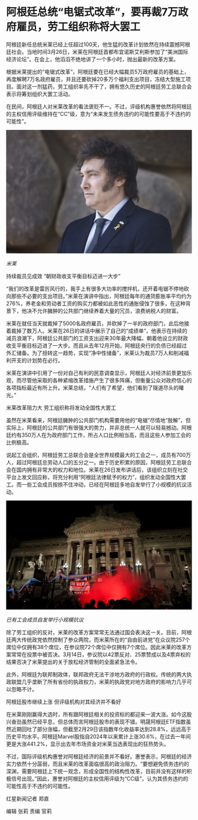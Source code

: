 # 阿根廷总统“电锯式改革”，要再裁7万政府雇员，劳工组织称将大罢工

阿根廷新任总统米莱已经上任超过100天，他生猛的改革计划依然在持续震撼阿根廷社会。当地时间3月26日，米莱在阿根廷首都布宜诺斯艾利斯参加了“美洲国际经济论坛”。在会上，他滔滔不绝地讲了一个多小时，抛出最新的改革方案。

根据米莱提出的“电锯式改革”，阿根廷要在已经大幅裁员5万政府雇员的基础上，再度解聘7万名政府雇员，并且还要砍掉20多万个福利支出项目，冻结大型施工项目。面对这一剂猛药，劳工组织率先不干了，拥有悠久历史的阿根廷劳工总联合会表示将筹划组织大罢工活动。

在民间，阿根廷人对米莱改革的看法褒贬不一。不过，评级机构惠誉依然将阿根廷的主权信用评级维持在“CC”级，意为“未来发生债务违约的可能性要高于不违约的可能性”。

![b6d9fa7459334ef2ffc770a78d0ebf99.jpg](https://raw.githubusercontent.com/qqhsx/qqnews_image/main/2024/03/27/阿根廷总统“电锯式改革”，要再裁7万政府雇员，劳工组织称将大罢工/b6d9fa7459334ef2ffc770a78d0ebf99.jpg)

_米莱_

持续裁员见成效 “朝财政收支平衡目标迈进一大步”

“我们的改革是雷厉风行的，我手上有很多大功率的搅拌机，还开着电锯不停地砍向那些不必要的支出项目。”米莱在演讲中指出，阿根廷每年的通货膨胀率平均约为276%，养老金和劳动者工资的购买力都被如此恶性的通胀侵蚀了很多，在这种背景下，他决不允许臃肿的公共部门继续养着大量的冗员，浪费纳税人的财富。

米莱在就任当天就裁掉了5000名政府雇员，并砍掉了一半的政府部门，此后他接着裁掉了数万人。米莱在26日的讲话中展示了自己的“成绩单”，他表示在持续的减员浪潮下，阿根廷公共部门的工资支出迎来30年最大降幅，朝着他设立的财政收支平衡目标迈进了一大步。而且从去年12月开始，阿根廷央行的负债已经超过外汇储备。为了扭转这一趋势，实现“净中性储备”，米莱认为裁员7万人和削减福利开支的计划势在必行。

米莱在演讲中引用了一份对自己有利的民意调查显示，阿根廷人对经济前景更加乐观，而尽管他采取的各种紧缩改革措施产生了很多阵痛，但衡量公众对政府信心的各项指标最近有所上升。米莱总结，“人们有了希望，他们看到了隧道尽头的曙光。”

米莱改革阻力大 劳工组织称将发动全国性大罢工

虽然在米莱看来，阿根廷臃肿的公共部门机构需要用他的“电锯”尽情地“肢解”，但实际上，阿根廷的公共部门有很强大的势力，并非总统一人就可以轻易撼动。阿根廷约有350万人在为政府部门工作，所占人口比例相当高，而且这些人参加工会的比例极高。

说起工会组织，阿根廷劳工总联合会是全世界规模最大的工会之一，成员有700万人，超过阿根廷总劳动人口的五分之一。由于历史积累的原因，阿根廷劳工总联合会在国内拥有非常大的权力和地位。米莱在26日发布讲话后，该组织立刻在社交平台上发文回应称，将充分利用“阿根廷法律赋予的权力”，组织发动全国性大罢工。而一些工会成员按捺不住冲动，已经在阿根廷多地自发举行了小规模的抗议活动。

![616f199501bc29171c63006e74911f2d.jpg](https://raw.githubusercontent.com/qqhsx/qqnews_image/main/2024/03/27/阿根廷总统“电锯式改革”，要再裁7万政府雇员，劳工组织称将大罢工/616f199501bc29171c63006e74911f2d.jpg)

 _已有工会成员自发举行小规模抗议_

除了劳工组织的反对，米莱的改革方案常常无法通过国会表决这一关。目前，阿根廷两大传统政党依然控制了参众两院，而米莱所在的“自由前进党”在众议院257个席位中仅拥有38个席位，在参议院72个席位中仅拥有7个席位。因此米莱的改革方案常常在投票中被否决。3月14日，参议院以42票反对、25票赞成以及4票弃权的结果否决了米莱提出的关于放松经济管制的全面紧急法令。

此外，阿根廷为联邦制政体，联邦政府无法干涉地方政府的行政权。传统的两大执政联盟几乎垄断了所有省份的执政权力，米莱的执政党对地方政府的影响力几乎可以忽略不计。

阿根廷股市继续上涨 但评级机构对其经济并不看好

在米莱刚刚赢得大选时，所有跟阿根廷相关的投资标的都迎来一波大涨。如今这股兴奋劲虽然已经平息，但总体而言阿根廷股市的表现不错。明晟阿根廷ETF指数虽然近期回吐了部分涨幅，但截至2月29日该指数年化收益率达到28.8%，远远高于历史平均水平。阿根廷Marvel股指自2024年以来累计上涨30.6%，在过去一年间更是大涨441.2%，显示出去年市场资金对米莱当选表现出的狂热势头。

不过，国际评级机构惠誉对阿根廷经济的前景并不看好。惠誉表示，阿根廷的经济实力依然十分孱弱，而且米莱的改革面临很高的政治阻力。“要想避免债务违约的深渊，需要阿根廷上下统一观念，形成全国性的结构性改革，目前并没有这样的积极信号出现。”因此，惠誉对阿根廷的主权信用评级为“CC级”，认为其债务违约的可能性高于不违约的可能性。

红星新闻记者 郑直

编辑 张莉 责编 官莉

